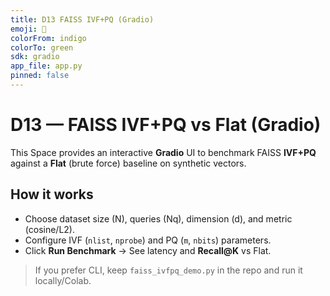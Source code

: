 ```yaml
---
title: D13 FAISS IVF+PQ (Gradio)
emoji: 🔎
colorFrom: indigo
colorTo: green
sdk: gradio
app_file: app.py
pinned: false
---
```


# D13 — FAISS IVF+PQ vs Flat (Gradio)

This Space provides an interactive **Gradio** UI to benchmark FAISS **IVF+PQ** against a **Flat** (brute force) baseline on synthetic vectors.

## How it works
- Choose dataset size (N), queries (Nq), dimension (d), and metric (cosine/L2).
- Configure IVF (`nlist`, `nprobe`) and PQ (`m`, `nbits`) parameters.
- Click **Run Benchmark** → See latency and **Recall@K** vs Flat.

> If you prefer CLI, keep `faiss_ivfpq_demo.py` in the repo and run it locally/Colab.
